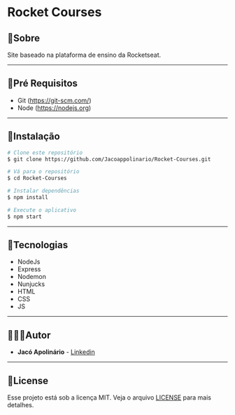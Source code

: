 # Rocket Courses

## 📝Sobre

Site baseado na plataforma de ensino da Rocketseat.

----

## 🚩Pré Requisitos

- Git (https://git-scm.com/)
- Node (https://nodejs.org)

----

## 📂Instalação

```bash
# Clone este repositório
$ git clone https://github.com/Jacoappolinario/Rocket-Courses.git

# Vá para o repositório
$ cd Rocket-Courses

# Instalar dependências
$ npm install

# Execute o aplicativo
$ npm start
```

----

## 🚀Tecnologias

- NodeJs
- Express
- Nodemon
- Nunjucks
- HTML
- CSS
- JS

----

## 👨🏾‍💻Autor
* **Jacó Apolinário** - [Linkedin](https://www.linkedin.com/in/jacoapolinario/)


----

## 🧾License

Esse projeto está sob a licença MIT. Veja o arquivo [LICENSE](/LICENSE) para mais detalhes.

